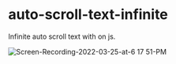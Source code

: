 # auto-scroll-text-infinite
Infinite auto scroll text with on js.

![Screen-Recording-2022-03-25-at-6 17 51-PM](https://user-images.githubusercontent.com/37295991/160149383-0385ac17-b1f6-4ee1-85de-c48b3646ac85.gif)
